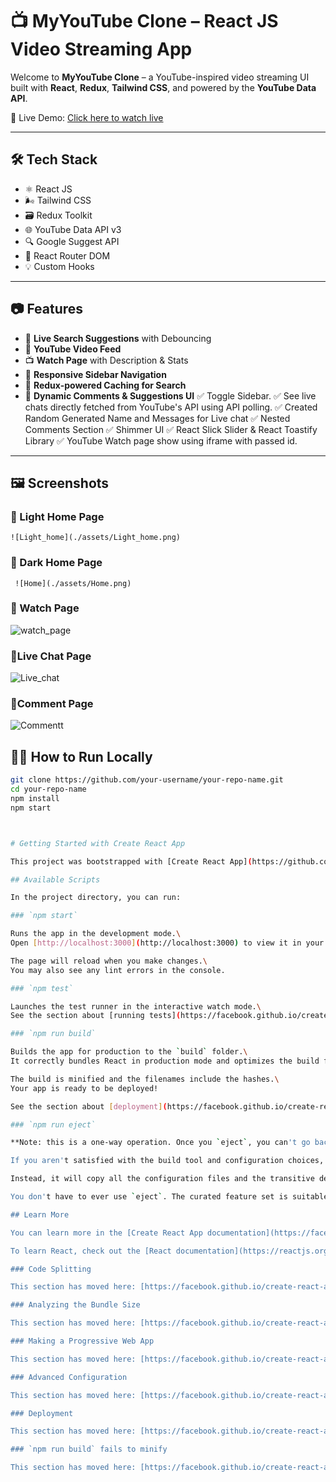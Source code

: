 # 📺 MyYouTube Clone – React JS Video Streaming App

Welcome to **MyYouTube Clone** – a YouTube-inspired video streaming UI built with **React**, **Redux**, **Tailwind CSS**, and powered by the **YouTube Data API**.

🚀 Live Demo: [Click here to watch live](https://rayees-youtube.vercel.app/)

---

## 🛠️ Tech Stack

- ⚛️ React JS
- 🌬️ Tailwind CSS
- 🗃️ Redux Toolkit
- 🌐 YouTube Data API v3
- 🔍 Google Suggest API
- 🔁 React Router DOM
- 💡 Custom Hooks

---

## 📷 Features

- 🔎 **Live Search Suggestions** with Debouncing
- 🎥 **YouTube Video Feed**
- 📺 **Watch Page** with Description & Stats
- 🧭 **Responsive Sidebar Navigation**
- 🧠 **Redux-powered Caching for Search**
- 💬 **Dynamic Comments & Suggestions UI**
  ✅ Toggle Sidebar.
  ✅ See live chats directly fetched from YouTube's API using API polling.
  ✅ Created Random Generated Name and Messages for Live chat 
  ✅ Nested Comments Section
  ✅ Shimmer UI
  ✅ React Slick Slider & React Toastify Library 
  ✅ YouTube Watch page show using iframe with passed id.
---

## 🖼️ Screenshots

### 🔹 Light Home Page
    ![Light_home](./assets/Light_home.png)
### 🔹 Dark Home Page  
     ![Home](./assets/Home.png)
### 🔹 Watch Page
![watch_page](./assets/watch_page.png)     

### 🔹Live Chat Page
![Live_chat](./assets/Live_chat.png)

### 🔹Comment Page
![Commentt](./assets/Comment.png)

## 🧑‍💻 How to Run Locally

```bash
git clone https://github.com/your-username/your-repo-name.git
cd your-repo-name
npm install
npm start



# Getting Started with Create React App

This project was bootstrapped with [Create React App](https://github.com/facebook/create-react-app).

## Available Scripts

In the project directory, you can run:

### `npm start`

Runs the app in the development mode.\
Open [http://localhost:3000](http://localhost:3000) to view it in your browser.

The page will reload when you make changes.\
You may also see any lint errors in the console.

### `npm test`

Launches the test runner in the interactive watch mode.\
See the section about [running tests](https://facebook.github.io/create-react-app/docs/running-tests) for more information.

### `npm run build`

Builds the app for production to the `build` folder.\
It correctly bundles React in production mode and optimizes the build for the best performance.

The build is minified and the filenames include the hashes.\
Your app is ready to be deployed!

See the section about [deployment](https://facebook.github.io/create-react-app/docs/deployment) for more information.

### `npm run eject`

**Note: this is a one-way operation. Once you `eject`, you can't go back!**

If you aren't satisfied with the build tool and configuration choices, you can `eject` at any time. This command will remove the single build dependency from your project.

Instead, it will copy all the configuration files and the transitive dependencies (webpack, Babel, ESLint, etc) right into your project so you have full control over them. All of the commands except `eject` will still work, but they will point to the copied scripts so you can tweak them. At this point you're on your own.

You don't have to ever use `eject`. The curated feature set is suitable for small and middle deployments, and you shouldn't feel obligated to use this feature. However we understand that this tool wouldn't be useful if you couldn't customize it when you are ready for it.

## Learn More

You can learn more in the [Create React App documentation](https://facebook.github.io/create-react-app/docs/getting-started).

To learn React, check out the [React documentation](https://reactjs.org/).

### Code Splitting

This section has moved here: [https://facebook.github.io/create-react-app/docs/code-splitting](https://facebook.github.io/create-react-app/docs/code-splitting)

### Analyzing the Bundle Size

This section has moved here: [https://facebook.github.io/create-react-app/docs/analyzing-the-bundle-size](https://facebook.github.io/create-react-app/docs/analyzing-the-bundle-size)

### Making a Progressive Web App

This section has moved here: [https://facebook.github.io/create-react-app/docs/making-a-progressive-web-app](https://facebook.github.io/create-react-app/docs/making-a-progressive-web-app)

### Advanced Configuration

This section has moved here: [https://facebook.github.io/create-react-app/docs/advanced-configuration](https://facebook.github.io/create-react-app/docs/advanced-configuration)

### Deployment

This section has moved here: [https://facebook.github.io/create-react-app/docs/deployment](https://facebook.github.io/create-react-app/docs/deployment)

### `npm run build` fails to minify

This section has moved here: [https://facebook.github.io/create-react-app/docs/troubleshooting#npm-run-build-fails-to-minify](https://facebook.github.io/create-react-app/docs/troubleshooting#npm-run-build-fails-to-minify)
